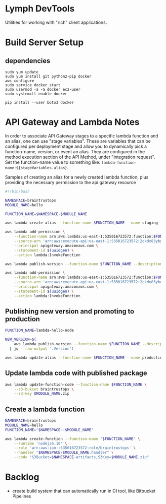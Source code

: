 # Lymph DevTools

Utilities for working with "rich" client applications.

# Build Server Setup

## dependencies

    sudo yum update
    sudo yum install git python2-pip docker
    aws configure
    sudo service docker start
    sudo usermod -a -G docker ec2-user
    sudo systemctl enable docker

    pip install --user boto3 docker

# API Gateway and Lambda Notes

In order to associate API Gateway stages to a specific lambda function and an alias, one can use "stage variables".  These are variables that can be configured per deployment stage and allow you to dynamically pick a function-name, version, or event an alias.  They are configured in the method execution section of the API Method, under "integration request".  Set the function-name value to something like: `lambda-function-name:${stageVariables.alias}`.

Samples of creating an alias for a newly created lambda function, plus providing the necessary permission to the api gateway resource

```bash
#!/bin/bash

NAMESPACE=braintrustops
MODULE_NAME=hello

FUNCTION_NAME=$NAMESPACE-$MODULE_NAME

aws lambda create-alias --function-name $FUNCTION_NAME --name staging --function-version '$LATEST'

aws lambda add-permission \
    --function-name arn:aws:lambda:us-east-1:535016723572:function:$FUNCTION_NAME:staging \
    --source-arn 'arn:aws:execute-api:us-east-1:535016723572:2ckdx83ybg/*/GET/hello/*' \
    --principal apigateway.amazonaws.com \
    --statement-id $(uuidgen) \
    --action lambda:InvokeFunction

aws lambda publish-version --function-name $FUNCTION_NAME --description 'initial version'

aws lambda add-permission \
    --function-name arn:aws:lambda:us-east-1:535016723572:function:$FUNCTION_NAME:production \
    --source-arn 'arn:aws:execute-api:us-east-1:535016723572:2ckdx83ybg/*/GET/hello/*' \
    --principal apigateway.amazonaws.com \
    --statement-id $(uuidgen) \
    --action lambda:InvokeFunction
```
        
## Publishing new version and promoting to production

```bash
FUNCTION_NAME=lambda-hello-node

NEW_VERSION=$(
    aws lambda publish-version --function-name $FUNCTION_NAME --description 'some version info' \
  | jq --raw-output '.Version')

aws lambda update-alias --function-name $FUNCTION_NAME --name production --function-version $NEW_VERSION 
```

## Update lambda code with published package

```bash
aws lambda update-function-code --function-name $FUNCTION_NAME \
    --s3-bukcet braintrustops \
    --s3-key $MODULE_NAME.zip
```

## Create a lambda function

```bash
NAMESPACE=braintrustops
MODULE_NAME=hello
FUNCTION_NAME="$NAMESPACE--$MODULE_NAME"

aws lambda create-function --function-name "$FUNCTION_NAME" \
    --runtime 'nodejs6.10' \
    --role 'arn:aws:iam::535016723572:role/braintrustops' \
    --handler "$NAMESPACE/$MODULE_NAME.handler" \
    --code "S3Bucket=$NAMESPACE-artifacts,S3Key=$MODULE_NAME.zip" 
```

# Backlog

* create build system that can automatically run in CI tool, like Bitbucket Pipelines
